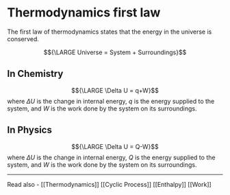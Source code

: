 # Thermodynamics first law
The first law of thermodynamics states that the energy in the universe is conserved.

$${\LARGE Universe = System + Surroundings}$$

## In Chemistry

$${\LARGE \Delta U = q+W}$$
where ${\Delta U}$ is the change in internal energy,
*q* is the energy supplied to the system, and 
*W* is the work done by the system on its surroundings.

## In Physics
$${\LARGE \Delta U = Q-W}$$
where ${\Delta U}$ is the change in internal energy,
*Q* is the energy supplied to the system, and 
*W* is the work done by the system on its surroundings.




---
Read also - [[Thermodynamics]]		[[Cyclic Process]]		[[Enthalpy]]		[[Work]]